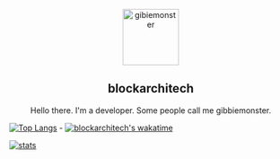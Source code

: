 <p align="center">
 <img width="100px" src="https://visage.surgeplay.com/head/512/5be5755e-8a9d-484d-b1cf-446b9a7951d8"  align="center" alt="gibiemonster" />
 <h2 align="center">blockarchitech</h2>
 <p align="center">Hello there. I'm a developer. Some people call me gibbiemonster.</p>
</p>
  </p>

[![Top Langs](https://github-readme-stats.vercel.app/api/top-langs/?username=blockarchitech)](https://github.com/anuraghazra/github-readme-stats)  - 
[![blockarchitech's wakatime](https://github-readme-stats.vercel.app/api/wakatime?username=blockarchitech)](https://github.com/anuraghazra/github-readme-stats)





[![stats](https://github-readme-stats.vercel.app/api?username=blockarchitech)](https://github.com/anuraghazra/github-readme-stats)
